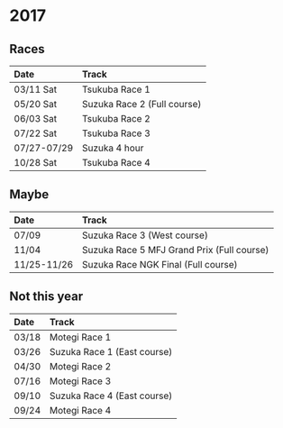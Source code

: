 # 2017

## Races
| Date | Track |
|:-----|:------|
| 03/11 Sat | Tsukuba Race 1 |
| 05/20 Sat | Suzuka Race 2 (Full course) |
| 06/03 Sat | Tsukuba Race 2 |
| 07/22 Sat | Tsukuba Race 3 |
| 07/27-07/29 | Suzuka 4 hour |
| 10/28 Sat | Tsukuba Race 4 |

## Maybe
| Date | Track |
|:-----|:------|
| 07/09 | Suzuka Race 3 (West course) |
| 11/04 | Suzuka Race 5 MFJ Grand Prix (Full course) |
| 11/25-11/26 | Suzuka Race NGK Final (Full course) |

## Not this year
| Date | Track |
|:-----|:------|
| 03/18 | Motegi Race 1 |
| 03/26 | Suzuka Race 1 (East course) |
| 04/30 | Motegi Race 2 |
| 07/16 | Motegi Race 3 |
| 09/10 | Suzuka Race 4 (East course) |
| 09/24 | Motegi Race 4 |
